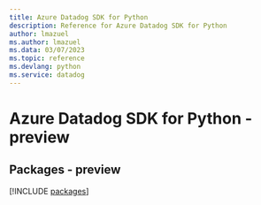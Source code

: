 ```yaml
---
title: Azure Datadog SDK for Python
description: Reference for Azure Datadog SDK for Python
author: lmazuel
ms.author: lmazuel
ms.data: 03/07/2023
ms.topic: reference
ms.devlang: python
ms.service: datadog
---
```

# Azure Datadog SDK for Python - preview
## Packages - preview
[!INCLUDE [packages](datadog-index.md)]
